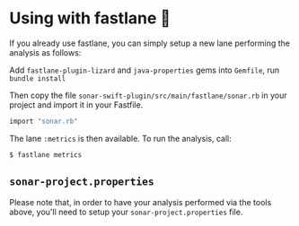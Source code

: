 # Using with fastlane 🚀

If you already use fastlane, you can simply setup a new lane performing the analysis as follows:

Add `fastlane-plugin-lizard` and `java-properties` gems into `Gemfile`, run `bundle install`

Then copy the file `sonar-swift-plugin/src/main/fastlane/sonar.rb` in your project and import it in your Fastfile.

```ruby
import "sonar.rb"
```

The lane `:metrics` is then available. To run the analysis, call:

```bash
$ fastlane metrics
```

## `sonar-project.properties`

Please note that, in order to have your analysis performed via the tools above, you'll need to setup your `sonar-project.properties` file.